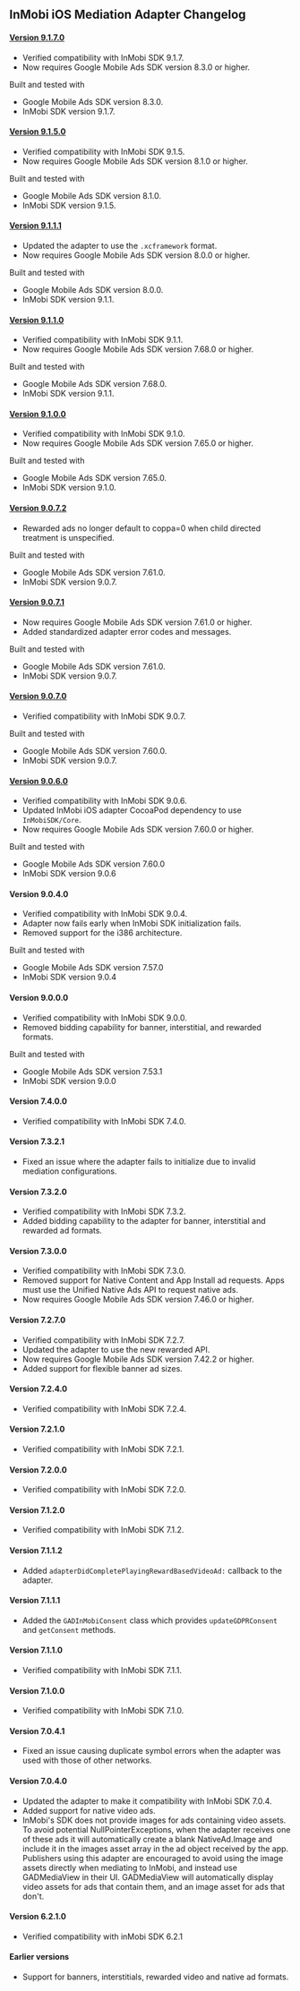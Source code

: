 ## InMobi iOS Mediation Adapter Changelog

#### [Version 9.1.7.0](https://dl.google.com/googleadmobadssdk/mediation/ios/inmobi/InMobiAdapter-9.1.7.0.zip)
- Verified compatibility with InMobi SDK 9.1.7.
- Now requires Google Mobile Ads SDK version 8.3.0 or higher.

Built and tested with
- Google Mobile Ads SDK version 8.3.0.
- InMobi SDK version 9.1.7.

#### [Version 9.1.5.0](https://dl.google.com/googleadmobadssdk/mediation/ios/inmobi/InMobiAdapter-9.1.5.0.zip)
- Verified compatibility with InMobi SDK 9.1.5.
- Now requires Google Mobile Ads SDK version 8.1.0 or higher.

Built and tested with
- Google Mobile Ads SDK version 8.1.0.
- InMobi SDK version 9.1.5.

#### [Version 9.1.1.1](https://dl.google.com/googleadmobadssdk/mediation/ios/inmobi/InMobiAdapter-9.1.1.1.zip)
- Updated the adapter to use the `.xcframework` format.
- Now requires Google Mobile Ads SDK version 8.0.0 or higher.

Built and tested with
- Google Mobile Ads SDK version 8.0.0.
- InMobi SDK version 9.1.1.

#### [Version 9.1.1.0](https://dl.google.com/googleadmobadssdk/mediation/ios/inmobi/InMobiAdapter-9.1.1.0.zip)
- Verified compatibility with InMobi SDK 9.1.1.
- Now requires Google Mobile Ads SDK version 7.68.0 or higher.

Built and tested with
- Google Mobile Ads SDK version 7.68.0.
- InMobi SDK version 9.1.1.

#### [Version 9.1.0.0](https://dl.google.com/googleadmobadssdk/mediation/ios/inmobi/InMobiAdapter-9.1.0.0.zip)
- Verified compatibility with InMobi SDK 9.1.0.
- Now requires Google Mobile Ads SDK version 7.65.0 or higher.

Built and tested with
- Google Mobile Ads SDK version 7.65.0.
- InMobi SDK version 9.1.0.

#### [Version 9.0.7.2](https://dl.google.com/googleadmobadssdk/mediation/ios/inmobi/InMobiAdapter-9.0.7.2.zip)
- Rewarded ads no longer default to coppa=0 when child directed treatment is unspecified.

Built and tested with
- Google Mobile Ads SDK version 7.61.0.
- InMobi SDK version 9.0.7.

#### [Version 9.0.7.1](https://dl.google.com/googleadmobadssdk/mediation/ios/inmobi/InMobiAdapter-9.0.7.1.zip)
- Now requires Google Mobile Ads SDK version 7.61.0 or higher.
- Added standardized adapter error codes and messages.

Built and tested with
- Google Mobile Ads SDK version 7.61.0.
- InMobi SDK version 9.0.7.

#### [Version 9.0.7.0](https://dl.google.com/googleadmobadssdk/mediation/ios/inmobi/InMobiAdapter-9.0.7.0.zip)
- Verified compatibility with InMobi SDK 9.0.7.

Built and tested with
- Google Mobile Ads SDK version 7.60.0.
- InMobi SDK version 9.0.7.

#### [Version 9.0.6.0](https://dl.google.com/googleadmobadssdk/mediation/ios/inmobi/InMobiAdapter-9.0.6.0.zip)
- Verified compatibility with InMobi SDK 9.0.6.
- Updated InMobi iOS adapter CocoaPod dependency to use `InMobiSDK/Core`.
- Now requires Google Mobile Ads SDK version 7.60.0 or higher.

Built and tested with
- Google Mobile Ads SDK version 7.60.0
- InMobi SDK version 9.0.6

#### Version 9.0.4.0
- Verified compatibility with InMobi SDK 9.0.4.
- Adapter now fails early when InMobi SDK initialization fails.
- Removed support for the i386 architecture.

Built and tested with
- Google Mobile Ads SDK version 7.57.0
- InMobi SDK version 9.0.4

#### Version 9.0.0.0
- Verified compatibility with InMobi SDK 9.0.0.
- Removed bidding capability for banner, interstitial, and rewarded formats.

Built and tested with
- Google Mobile Ads SDK version 7.53.1
- InMobi SDK version 9.0.0

#### Version 7.4.0.0
- Verified compatibility with InMobi SDK 7.4.0.

#### Version 7.3.2.1
- Fixed an issue where the adapter fails to initialize due to invalid mediation configurations.

#### Version 7.3.2.0
- Verified compatibility with InMobi SDK 7.3.2.
- Added bidding capability to the adapter for banner, interstitial and rewarded ad formats.

#### Version 7.3.0.0
- Verified compatibility with InMobi SDK 7.3.0.
- Removed support for Native Content and App Install ad requests. Apps must use the Unified Native Ads API to request native ads.
- Now requires Google Mobile Ads SDK version 7.46.0 or higher.

#### Version 7.2.7.0
- Verified compatibility with InMobi SDK 7.2.7.
- Updated the adapter to use the new rewarded API.
- Now requires Google Mobile Ads SDK version 7.42.2 or higher.
- Added support for flexible banner ad sizes.

#### Version 7.2.4.0
- Verified compatibility with InMobi SDK 7.2.4.

#### Version 7.2.1.0
- Verified compatibility with InMobi SDK 7.2.1.

#### Version 7.2.0.0
- Verified compatibility with InMobi SDK 7.2.0.

#### Version 7.1.2.0
- Verified compatibility with InMobi SDK 7.1.2.

#### Version 7.1.1.2
- Added `adapterDidCompletePlayingRewardBasedVideoAd:` callback to the adapter.

#### Version 7.1.1.1
- Added the `GADInMobiConsent` class which provides `updateGDPRConsent` and `getConsent` methods.

#### Version 7.1.1.0
- Verified compatibility with InMobi SDK 7.1.1.

#### Version 7.1.0.0
- Verified compatibility with InMobi SDK 7.1.0.

#### Version 7.0.4.1
- Fixed an issue causing duplicate symbol errors when the adapter was used with
  those of other networks.

#### Version 7.0.4.0
- Updated the adapter to make it compatibility with InMobi SDK 7.0.4.
- Added support for native video ads.
- InMobi's SDK does not provide images for ads containing video assets. To avoid
  potential NullPointerExceptions, when the adapter receives one of these ads it
  will automatically create a blank NativeAd.Image and include it in the images
  asset array in the ad object received by the app. Publishers using this
  adapter are encouraged to avoid using the image assets directly when mediating
  to InMobi, and instead use GADMediaView in their UI. GADMediaView will
  automatically display video assets for ads that contain them, and an image
  asset for ads that don't.

#### Version 6.2.1.0
- Verified compatibility with inMobi SDK 6.2.1

#### Earlier versions
- Support for banners, interstitials, rewarded video and native ad formats.
